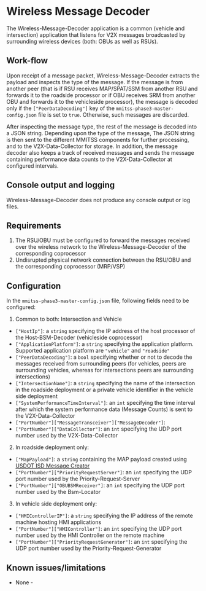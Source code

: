 # Wireless Message Decoder

The Wireless-Message-Decoder application is a common (vehicle and intersection) application that listens for V2X messages broadcasted by surrounding wireless devices (both: OBUs as well as RSUs).

## Work-flow
Upon receipt of a message packet, Wireless-Message-Decoder extracts the payload and inspects the type of the message. If the message is from another peer (that is if RSU receives MAP/SPAT/SSM from another RSU and forwards it to the roadside processor or if OBU receives SRM from another OBU and forwards it to the vehicleside processor), the message is decoded only if the `["PeerDataDecoding"]` key of the `mmitss-phase3-master-config.json` file is set to `true`. Otherwise, such messages are discarded.

After inspecting the message type, the rest of the message is decoded into a JSON string. Depending upon the type of the message, The JSON string is then sent to the different MMITSS components for further processing, and to the V2X-Data-Collector for storage. In addition, the message decoder also keeps a track of received messages and sends the message containing performance data counts to the V2X-Data-Collector at configured intervals.

## Console output and logging
Wireless-Message-Decoder does not produce any console output or log files.

## Requirements
1. The RSU/OBU must be configured to forward the messages received over the wireless network to the Wireless-Message-Decoder of the corresponding coprocessor
2. Undisrupted physical network connection between the RSU/OBU and the corresponding coprocessor (MRP/VSP)

## Configuration
In the `mmitss-phase3-master-config.json` file, following fields need to be configured:
1. Common to both: Intersection and Vehicle
  - `["HostIp"]`: a `string` specifying the IP address of the host processor of the Host-BSM-Decoder (vehicleside coprocessor)
  - `["ApplicationPlatform"]`: a `string` specifying the application platform. Supported application platform are `"vehicle"` and `"roadside"`
  - `["PeerDataDecoding"]`: a `bool` specifying whether or not to decode the messages received from surrounding peers (for vehicles, peers are surrounding vehicles, whereas for intersections peers are surrounding intersections)
  - `["IntersectionName"]`: a `string` specifying the name of the intersection in the roadside deployment or a private vehicle identifier in the vehicle side deployment
  - `["SystemPerformanceTimeInterval"]`: an `int` specifying the time interval after which the system performance data (Message Counts) is sent to the V2X-Data-Collector
  - `["PortNumber"]["MessageTransceiver"]["MessageDecoder"]`:
  - `["PortNumber"]["DataCollector"]`: an `int` specifying the UDP port number used by the V2X-Data-Collector

2. In roadside deployment only:
  - `["MapPayload"]`: a `string` containing the MAP payload created using [USDOT ISD Message Creator](https://webapp.connectedvcs.com/isd/)
  - `["PortNumber"]["PriorityRequestServer"]`: an `int` specifying the UDP port number used by the Priority-Request-Server
  - `["PortNumber"]["OBUBSMReceiver"]`: an `int` specifying the UDP port number used by the Bsm-Locator

3. In vehicle side deployment only:
  - `["HMIControllerIP"]`: a `string` specifying the IP address of the remote machine hosting HMI applications
  - `["PortNumber"]["HMIController"]`: an `int` specifying the UDP port number used by the HMI Controller on the remote machine
  - `["PortNumber"]["PriorityRequestGenerator"]`: an `int` specifying the UDP port number used by the Priority-Request-Generator

  
## Known issues/limitations
- None -

